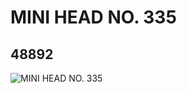 # MINI HEAD NO. 335
## 48892
![MINI HEAD NO. 335](https://lc-www-live-s.legocdn.com/media/bricks/5/2/4222213.jpg)